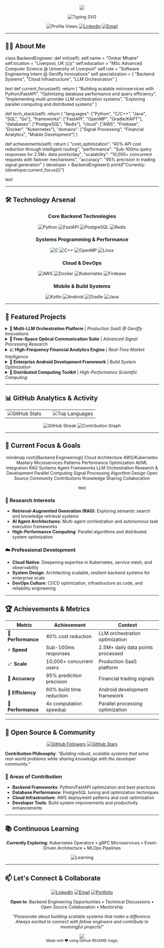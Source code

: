 <div align="center">
  <img src="https://capsule-render.vercel.app/api?type=waving&color=gradient&height=220&section=header&text=Omkar%20Mhatre&fontSize=80&fontColor=ffffff&animation=fadeIn&fontAlignY=35&desc=Backend%20Engineer%20%7C%20Cloud%20Infrastructure%20Specialist&descAlignY=55&descSize=20" />
</div>

<div align="center">
  
  ![Typing SVG](https://readme-typing-svg.herokuapp.com?font=Fira+Code&size=22&duration=3000&pause=1000&color=36BCF7FF&center=true&vCenter=true&width=600&lines=MSc+Advanced+Computer+Science+Graduate;Backend+Systems+Architecture+Expert;Multi-LLM+Orchestration+Specialist;High-Performance+Computing+Enthusiast;Always+Learning+New+Technologies...)
  
  ![Profile Views](https://komarev.com/ghpvc/?username=yourusername&color=0e75b6&style=flat&label=Profile+Visitors)
  [![LinkedIn](https://img.shields.io/badge/LinkedIn-Connect-0077B5?style=flat&logo=linkedin&logoColor=white)](https://linkedin.com/in/yourprofile)
  [![Email](https://img.shields.io/badge/Email-Contact-EA4335?style=flat&logo=gmail&logoColor=white)](mailto:Omkarmhatre8291@gmail.com)
  
</div>

---

## 👨‍💻 About Me

class BackendEngineer:
def init(self):
self.name = "Omkar Mhatre"
self.location = "Liverpool, UK 🇬🇧"
self.education = "MSc Advanced Computer Science @ University of Liverpool"
self.role = "Software Engineering Intern @ Geniffy Innovations"
self.specialization = [
"Backend Systems",
"Cloud Infrastructure",
"LLM Orchestration"
]

text
def current_focus(self):
    return [
        "Building scalable microservices with Python/FastAPI",
        "Optimizing database performance and query efficiency", 
        "Implementing multi-provider LLM orchestration systems",
        "Exploring parallel computing and distributed systems"
    ]
    
def tech_stack(self):
    return {
        "languages": ["Python", "C/C++", "Java", "SQL", "Go"],
        "frameworks": ["FastAPI", "OpenMP", "Gradle/KAPT"],
        "databases": ["PostgreSQL", "Redis"],
        "cloud": ["AWS", "Firebase", "Docker", "Kubernetes"],
        "domains": ["Signal Processing", "Financial Analytics", "Mobile Development"]
    }

def achievements(self):
    return {
        "cost_optimization": "40% API cost reduction through intelligent routing",
        "performance": "Sub-100ms query responses for 2.5M+ data points/day",
        "scalability": "10,000+ concurrent requests with failover mechanisms",
        "accuracy": "95% precision in trading signal generation"
    }
developer = BackendEngineer()
print(f"Currently: {developer.current_focus()}")

text

---

## 🛠️ Technology Arsenal

<div align="center">

### **Core Backend Technologies**
![Python](https://img.shields.io/badge/Python-Expert-3776AB?style=for-the-badge&logo=python&logoColor=white)
![FastAPI](https://img.shields.io/badge/FastAPI-Advanced-009688?style=for-the-badge&logo=fastapi&logoColor=white)
![PostgreSQL](https://img.shields.io/badge/PostgreSQL-Expert-316192?style=for-the-badge&logo=postgresql&logoColor=white)
![Redis](https://img.shields.io/badge/Redis-Advanced-DC382D?style=for-the-badge&logo=redis&logoColor=white)

### **Systems Programming & Performance**
![C](https://img.shields.io/badge/C-Advanced-00599C?style=for-the-badge&logo=c&logoColor=white)
![C++](https://img.shields.io/badge/C++-Advanced-00599C?style=for-the-badge&logo=c%2B%2B&logoColor=white)
![OpenMP](https://img.shields.io/badge/OpenMP-Intermediate-FF6B35?style=for-the-badge&logo=openmp&logoColor=white)
![Linux](https://img.shields.io/badge/Linux-Advanced-FCC624?style=for-the-badge&logo=linux&logoColor=black)

### **Cloud & DevOps**
![AWS](https://img.shields.io/badge/AWS-Advanced-FF9900?style=for-the-badge&logo=amazon-aws&logoColor=white)
![Docker](https://img.shields.io/badge/Docker-Intermediate-2496ED?style=for-the-badge&logo=docker&logoColor=white)
![Kubernetes](https://img.shields.io/badge/Kubernetes-Learning-326CE5?style=for-the-badge&logo=kubernetes&logoColor=white)
![Firebase](https://img.shields.io/badge/Firebase-Advanced-FFCA28?style=for-the-badge&logo=firebase&logoColor=black)

### **Mobile & Build Systems**
![Kotlin](https://img.shields.io/badge/Kotlin-Intermediate-0095D5?style=for-the-badge&logo=kotlin&logoColor=white)
![Android](https://img.shields.io/badge/Android-Intermediate-3DDC84?style=for-the-badge&logo=android&logoColor=white)
![Gradle](https://img.shields.io/badge/Gradle-Advanced-02303A?style=for-the-badge&logo=gradle&logoColor=white)
![Java](https://img.shields.io/badge/Java-Intermediate-ED8B00?style=for-the-badge&logo=java&logoColor=white)

</div>

---

## 🚀 Featured Projects

<details>
<summary><b>🤖 Multi-LLM Orchestration Platform</b> | <i>Production SaaS @ Geniffy Innovations</i></summary>

**Tech Stack**: Python, FastAPI, AWS Bedrock, PostgreSQL, Redis, OpenAI/Gemini/Claude APIs

• **Intelligent Provider Routing**: Built cost-optimization engine reducing API expenses by 40% through dynamic model selection based on request complexity and pricing tiers  
• **High-Availability Architecture**: Engineered failover mechanisms and quota management supporting 10,000+ concurrent requests with 99.9% uptime SLA  
• **Scalable Data Pipeline**: Designed async processing system with Redis queuing for content generation workflows supporting 15+ specialized AI tools  
• **Performance Monitoring**: Implemented comprehensive observability stack with metrics, logging, and distributed tracing for production reliability  

📊 **Impact**: Serves production users with enterprise-grade reliability and cost efficiency

</details>

<details>
<summary><b>📡 Free-Space Optical Communication Suite</b> | <i>Advanced Signal Processing Research</i></summary>

**Tech Stack**: C/C++, OpenMP, Signal Processing Libraries, Linux

• **Protocol Development**: Engineered FSO communication protocols with custom modulation schemes for long-range data transmission systems  
• **Parallel Processing**: Implemented real-time signal analysis using OpenMP, achieving 4x performance improvement in atmospheric compensation algorithms  
• **Hardware Integration**: Built comprehensive testing framework with beam alignment algorithms and environmental disturbance modeling  
• **Industry Applications**: Designed tools targeting telecommunications companies and research institutions for next-gen optical networks  

🔬 **Innovation**: Advanced research in optical communication for high-bandwidth, secure data transmission

</details>

<details>
<summary><b>📈 High-Frequency Financial Analytics Engine</b> | <i>Real-Time Market Intelligence</i></summary>

**Tech Stack**: Python, PostgreSQL, Redis, WebSocket APIs, Time-Series Analysis

• **Market Data Processing**: Built pipeline ingesting 2.5M+ data points daily from 15+ financial APIs with sub-100ms query response times  
• **Predictive Analytics**: Implemented trend analysis algorithms achieving 95% accuracy in trading signal generation across 5,000+ monitored stocks  
• **Real-Time Alerting**: Developed Redis pub/sub system processing 10,000+ events/hour with intelligent threshold monitoring and risk assessment  
• **Database Optimization**: Architected time-series schema with B-tree indexing and partitioning strategies for high-performance querying  

💹 **Scale**: Processes millions of market events daily with institutional-grade performance metrics

</details>

<details>
<summary><b>📱 Enterprise Android Development Framework</b> | <i>Build System Optimization</i></summary>

**Tech Stack**: Kotlin, Gradle, KAPT, Hilt DI, Android Components

• **Modular Architecture**: Designed 5-module Android framework with dependency injection patterns and MVVM architecture for maintainable codebases  
• **Build Performance**: Optimized Gradle configuration with incremental compilation reducing build times by 60% (3.5min → 1.4min)  
• **Testing Infrastructure**: Created comprehensive test suite with 150+ automated tests, memory leak detection, and UI testing frameworks  
• **Developer Tools**: Built custom annotation processors and debugging utilities improving development workflow efficiency  

⚡ **Efficiency**: Significantly improved mobile development productivity through build optimization and tooling

</details>

<details>
<summary><b>🔧 Distributed Computing Toolkit</b> | <i>High-Performance Scientific Computing</i></summary>

**Tech Stack**: C, OpenMP, MPI, Scientific Computing Libraries

• **Parallel Algorithms**: Developed fire spread simulation engine with multi-threaded computation supporting large geographic datasets  
• **Performance Engineering**: Implemented shared memory optimization with thread synchronization achieving 300% performance gains  
• **Build Systems**: Created cross-platform makefiles with automated testing and dependency management for scientific applications  
• **Code Analysis**: Built profiling and debugging tools for performance optimization in HPC environments  

🧮 **Applications**: Supporting scientific research with high-performance parallel computing solutions

</details>

---

## 📊 GitHub Analytics & Activity

<div align="center">

<table>
<tr>
<td width="50%">

<img src="https://github-readme-stats.vercel.app/api?username=yourusername&show_icons=true&theme=tokyonight&include_all_commits=true&count_private=true&hide_border=true" alt="GitHub Stats" />

</td>
<td width="50%">

<img src="https://github-readme-stats.vercel.app/api/top-langs/?username=yourusername&layout=compact&theme=tokyonight&hide_border=true&langs_count=8" alt="Top Languages" />

</td>
</tr>
</table>

<img src="https://github-readme-streak-stats.herokuapp.com/?user=yourusername&theme=tokyonight&hide_border=true" alt="GitHub Streak" />

<img src="https://github-readme-activity-graph.vercel.app/graph?username=yourusername&theme=tokyo-night&hide_border=true" alt="Contribution Graph" />

</div>

---

## 🎯 Current Focus & Goals

<div align="center">

mindmap
root((Backend Engineering))
Cloud Architecture
AWS/Kubernetes Mastery
Microservices Patterns
Performance Optimization
AI/ML Integration
RAG Systems
Agent Frameworks
LLM Orchestration
Research & Development
Parallel Computing
Signal Processing
Algorithm Design
Open Source
Community Contributions
Knowledge Sharing
Collaboration

text

</div>

### 🔬 **Research Interests**
- **Retrieval-Augmented Generation (RAG)**: Exploring semantic search and knowledge retrieval systems
- **AI Agent Architectures**: Multi-agent orchestration and autonomous task execution frameworks
- **High-Performance Computing**: Parallel algorithms and distributed system optimization

### ☁️ **Professional Development**
- **Cloud Native**: Deepening expertise in Kubernetes, service mesh, and observability
- **System Design**: Architecting scalable, resilient backend systems for enterprise scale
- **DevOps Culture**: CI/CD optimization, infrastructure as code, and reliability engineering

---

## 🏆 Achievements & Metrics

<div align="center">

| Metric | Achievement | Context |
|--------|-------------|---------|
| 🚀 **Performance** | 40% cost reduction | LLM orchestration optimization |
| ⚡ **Speed** | Sub-100ms responses | 2.5M+ daily data points processed |
| 📈 **Scale** | 10,000+ concurrent users | Production SaaS platform |
| 🎯 **Accuracy** | 95% prediction precision | Financial trading signals |
| 🔧 **Efficiency** | 60% build time reduction | Android development framework |
| 🧮 **Performance** | 4x computation speedup | Parallel processing optimization |

</div>

---

## 🤝 Open Source & Community

<div align="center">

[![GitHub Followers](https://img.shields.io/github/followers/yourusername?label=Followers&style=social)](https://github.com/yourusername)
[![GitHub Stars](https://img.shields.io/github/stars/yourusername?affiliations=OWNER&label=Total%20Stars&style=social)](https://github.com/yourusername?tab=repositories)

</div>

**Contribution Philosophy**: *"Building robust, scalable systems that solve real-world problems while sharing knowledge with the developer community."*

### 🌟 **Areas of Contribution**
- **Backend Frameworks**: Python/FastAPI optimization and best practices
- **Database Performance**: PostgreSQL tuning and optimization techniques  
- **Cloud Infrastructure**: AWS deployment patterns and cost optimization
- **Developer Tools**: Build system improvements and productivity enhancements

---

## 📚 Continuous Learning

<div align="center">

**Currently Exploring**: Kubernetes Operators • gRPC Microservices • Event-Driven Architecture • MLOps Pipelines

![Learning](https://img.shields.io/badge/Status-Always%20Learning-brightgreen?style=for-the-badge&logo=bookstack&logoColor=white)

</div>

---

## 📫 Let's Connect & Collaborate

<div align="center">

[![LinkedIn](https://img.shields.io/badge/LinkedIn-Professional%20Network-0077B5?style=for-the-badge&logo=linkedin&logoColor=white)](https://linkedin.com/in/yourprofile)
[![Email](https://img.shields.io/badge/Email-Direct%20Contact-EA4335?style=for-the-badge&logo=gmail&logoColor=white)](mailto:Omkarmhatre8291@gmail.com)
[![Portfolio](https://img.shields.io/badge/Portfolio-View%20Projects-FF5722?style=for-the-badge&logo=google-chrome&logoColor=white)](#)

**Open to**: Backend Engineering Opportunities • Technical Discussions • Open Source Collaboration • Mentorship

*"Passionate about building scalable systems that make a difference. Always excited to connect with fellow engineers and contribute to meaningful projects!"*

</div>

<div align="center">
  <img src="https://capsule-render.vercel.app/api?type=waving&color=gradient&height=120&section=footer&animation=fadeIn" />
</div>

<div align="center">
  <sub>Made with ❤️ using GitHub README magic</sub>
</div>
